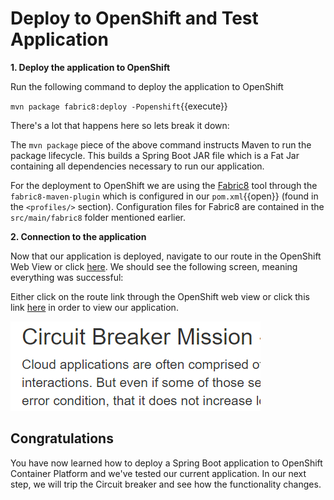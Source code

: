 # Deploy to OpenShift and Test Application

**1. Deploy the application to OpenShift**

Run the following command to deploy the application to OpenShift

``mvn package fabric8:deploy -Popenshift``{{execute}}

There's a lot that happens here so lets break it down:

The `mvn package` piece of the above command instructs Maven to run the package lifecycle. This builds a Spring Boot JAR file which is a Fat Jar containing all dependencies necessary to run our application.

For the deployment to OpenShift we are using the [Fabric8](https://fabric8.io/) tool through the `fabric8-maven-plugin` which is configured in our ``pom.xml``{{open}} (found in the `<profiles/>` section). Configuration files for Fabric8 are contained in the `src/main/fabric8` folder mentioned earlier.

**2. Connection to the application**

Now that our application is deployed, navigate to our route in the OpenShift Web View or click [here](https://spring-boot-circuit-breaker-greeting-dev.[[HOST_SUBDOMAIN]]-80-[[KATACODA_HOST]].environments.katacoda.com/). We should see the following screen, meaning everything was successful:

Either click on the route link through the OpenShift web view or click this link [here](http://spring-boot-circuit-breaker-greeting-dev.[[HOST_SUBDOMAIN]]-80-[[KATACODA_HOST]].environments.katacoda.com/) in order to view our application.


![Circuit Breaker page](../../assets/middleware/rhoar-microservices/circuit-mainpage.png)

## Congratulations

You have now learned how to deploy a Spring Boot application to OpenShift Container Platform and we've tested our current application. In our next step, we will trip the Circuit breaker and see how the functionality changes.